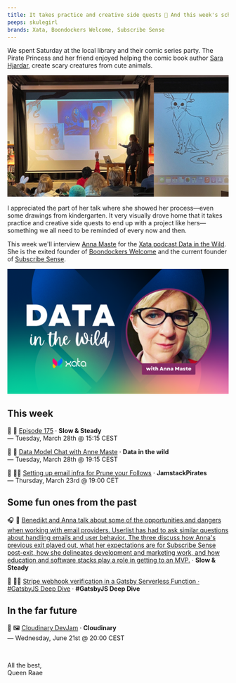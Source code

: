 ```yaml
---
title: It takes practice and creative side quests 🥳 And this week's schedule
peeps: skulegirl
brands: Xata, Boondockers Welcome, Subscribe Sense
---
```


We spent Saturday at the local library and their comic series party. The Pirate Princess and her friend enjoyed helping the comic book author [Sara Hjardar](https://sarahjardar.myportfolio.com/), create scary creatures from cute animals.

![Sara Hjardar talks about her process](./sara-talk.jpg)

I appreciated the part of her talk where she showed her process—even some drawings from kindergarten. It very visually drove home that it takes practice and creative side quests to end up with a project like hers—something we all need to be reminded of every now and then.

This week we'll interview [Anna Maste](https://twitter.com/skulegirl) for the [Xata podcast Data in the Wild](https://www.youtube.com/live/7BHmr1KMRJg). She is the exited founder of [Boondockers Welcome](https://www.boondockerswelcome.com/) and the current founder of [Subscribe Sense](https://www.subscribesense.com/).

[![Data in the wild cover with photo of Anna Maste](./AnnaMaste.png)](https://www.youtube.com/live/7BHmr1KMRJg)

## This week

🔴 🐢 [Episode 175](https://youtube.com/live/5A32HZzMOmU) · **Slow & Steady**\
— Tuesday, March 28th @ 15:15 CEST

🔴 🦋 [Data Model Chat with Anne Maste](https://www.youtube.com/live/7BHmr1KMRJg) · **Data in the wild**\
— Tuesday, March 28th @ 19:15 CEST

🔴 🏴‍☠️ [Setting up email infra for Prune your Follows](https://youtube.com/live/VrpOFeWbz5M) · **JamstackPirates**\
— Thursday, March 23rd @ 19:00 CET

## Some fun ones from the past

🎧 🐢 [Benedikt and Anna talk about some of the opportunities and dangers when working with email providers. Userlist has had to ask similar questions about handling emails and user behavior. The three discuss how Anna's previous exit played out, what her expectations are for Subscribe Sense post-exit, how she delineates development and marketing work, and how education and software stacks play a role in getting to an MVP.](https://www.slowandsteadypodcast.com/people/anna-maste) · **Slow & Steady**

🔴 🏴‍☠️ [Stripe webhook verification in a Gatsby Serverless Function · #GatsbyJS Deep Dive](https://youtube.com/live/Wqilgl_V7FA) · **#GatsbyJS Deep Dive**

## In the far future

🔴 🖼️ [Cloudinary DevJam](https://www.youtube.com/@Cloudinary/streams) · **Cloudinary**\
— Wednesday, June 21st @ 20:00 CEST

&nbsp;

All the best,\
Queen Raae
